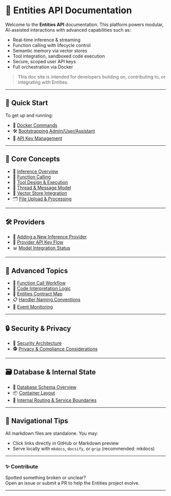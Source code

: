 # 🧠 Entities API Documentation

Welcome to the **Entities API** documentation. This platform powers modular, AI-assisted interactions with advanced capabilities such as:

- Real-time inference & streaming
- Function calling with lifecycle control
- Semantic memory via vector stores
- Tool integration, sandboxed code execution
- Secure, scoped user API keys
- Full orchestration via Docker

> This doc site is intended for developers building on, contributing to, or integrating with Entities.

---

## 🚀 Quick Start

To get up and running:
- 🐳 [Docker Commands](./docker_commands.md)
- 🛠 [Bootstrapping Admin/User/Assistant](./boot_strap.md)
- 🔐 [API Key Management](./api_keys.md)

---

## 🧱 Core Concepts

- 🧠 [Inference Overview](./inference.md)
- 🧩 [Function Calling](./function_calling.md)
- 🧰 [Tool Design & Execution](./tools.md)
- 🧵 [Thread & Message Model](./routes.md)
- 🧠 [Vector Store Integration](./vector_store.md)
- 🗂 [File Upload & Processing](./files.md)

---

## 🛠 Providers

- 🔌 [Adding a New Inference Provider](./adding_new_inference_provider.md)
- 🔐 [Provider API Key Flow](./provider_api_key_flow.md)
- 📊 [Model Integration Status](./model_integration_status.md)

---

## 🧬 Advanced Topics

- 🧬 [Function Call Workflow](./function_call_work_flow.md)
- 🧠 [Code Interpretation Logic](./code_interpretation.md)
- 🧾 [Entities Contract Map](./entities_contract_map.md)
- 📋 [Handler Naming Conventions](./handler_naming_convention.md)
- 📡 [Event Monitoring](./event_monitor.md)

---

## 🔒 Security & Privacy

- 🔐 [Security Architecture](./security.md)
- 🕵️ [Privacy & Compliance Considerations](./security_privacy_section.md)

---

## 🗃️ Database & Internal State

- 💾 [Database Schema Overview](./database.md)
- 📦 [Container Layout](./docker_comtainers.md) <!-- Assuming typo for "containers" -->
- 🧩 [Internal Routing & Service Boundaries](./routes.md)

---

## 🧭 Navigational Tips

All markdown files are standalone. You may:
- Click links directly in GitHub or Markdown preview
- Serve locally with `mkdocs`, `docsify`, or `grip` (recommended: mkdocs)

---

### ✨ Contribute

Spotted something broken or unclear?  
Open an issue or submit a PR to help the Entities project evolve.

---
